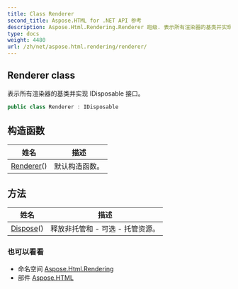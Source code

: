 ```yaml
---
title: Class Renderer
second_title: Aspose.HTML for .NET API 参考
description: Aspose.Html.Rendering.Renderer 班级. 表示所有渲染器的基类并实现 IDisposable 接口
type: docs
weight: 4480
url: /zh/net/aspose.html.rendering/renderer/
---
```

## Renderer class

表示所有渲染器的基类并实现 IDisposable 接口。

```csharp
public class Renderer : IDisposable
```

## 构造函数

| 姓名 | 描述 |
| --- | --- |
| [Renderer](renderer/)() | 默认构造函数。 |

## 方法

| 姓名 | 描述 |
| --- | --- |
| [Dispose](../../aspose.html.rendering/renderer/dispose/)() | 释放非托管和 - 可选 - 托管资源。 |

### 也可以看看

* 命名空间 [Aspose.Html.Rendering](../../aspose.html.rendering/)
* 部件 [Aspose.HTML](../../)


